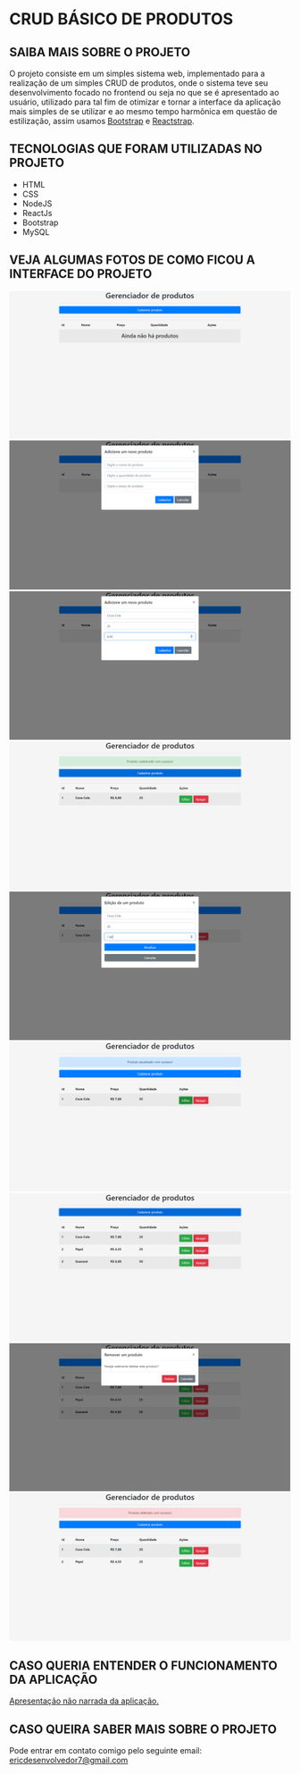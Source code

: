 # CRUD BÁSICO DE PRODUTOS

## SAIBA MAIS SOBRE O PROJETO

O projeto consiste em um simples sistema web, implementado para a realização de um simples CRUD de produtos, onde o sistema teve seu desenvolvimento focado no frontend ou seja no que se é apresentado ao usuário, utilizado para tal fim de otimizar e tornar a interface da aplicação mais simples de se utilizar e ao mesmo tempo harmônica em questão de estilização, assim usamos [Bootstrap](https://getbootstrap.com/) e [Reactstrap](https://reactstrap.github.io/).

## TECNOLOGIAS QUE FORAM UTILIZADAS NO PROJETO
* HTML
* CSS
* NodeJS
* ReactJs
* Bootstrap
* MySQL

## VEJA ALGUMAS FOTOS DE COMO FICOU A INTERFACE DO PROJETO

![Print 1 da aplicação](https://github.com/ericrodriguesfer/utilities-readme/blob/master/crud-produtos/img-1.png)
![Print 2 da aplicação](https://github.com/ericrodriguesfer/utilities-readme/blob/master/crud-produtos/img-2.png)
![Print 3 da aplicação](https://github.com/ericrodriguesfer/utilities-readme/blob/master/crud-produtos/img-3.png)
![Print 4 da aplicação](https://github.com/ericrodriguesfer/utilities-readme/blob/master/crud-produtos/img-4.png)
![Print 5 da aplicação](https://github.com/ericrodriguesfer/utilities-readme/blob/master/crud-produtos/img-5.png)
![Print 6 da aplicação](https://github.com/ericrodriguesfer/utilities-readme/blob/master/crud-produtos/img-6.png)
![Print 7 da aplicação](https://github.com/ericrodriguesfer/utilities-readme/blob/master/crud-produtos/img-7.png)
![Print 8 da aplicação](https://github.com/ericrodriguesfer/utilities-readme/blob/master/crud-produtos/img-8.png)
![Print 9 da aplicação](https://github.com/ericrodriguesfer/utilities-readme/blob/master/crud-produtos/img-9.png)

## CASO QUERIA ENTENDER O FUNCIONAMENTO DA APLICAÇÃO

[Apresentação não narrada da aplicação.](https://youtu.be/8A3JjDd-5P0)

## CASO QUEIRA SABER MAIS SOBRE O PROJETO

Pode entrar em contato comigo pelo seguinte email: ericdesenvolvedor7@gmail.com
